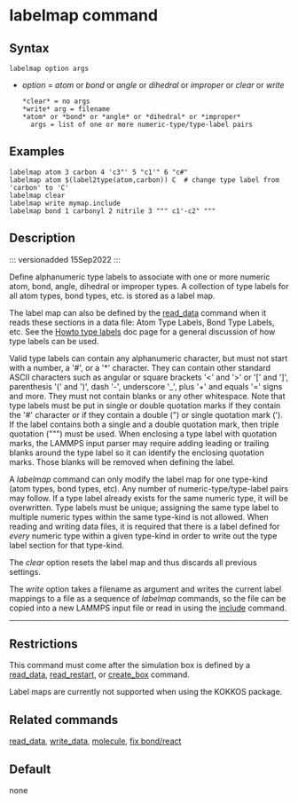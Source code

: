 # labelmap command

## Syntax

``` LAMMPS
labelmap option args
```

-   *option* = *atom* or *bond* or *angle* or *dihedral* or *improper*
    or *clear* or *write*

        *clear* = no args
        *write* arg = filename
        *atom* or *bond* or *angle* or *dihedral* or *improper*
          args = list of one or more numeric-type/type-label pairs

## Examples

``` LAMMPS
labelmap atom 3 carbon 4 'c3"' 5 "c1'" 6 "c#"
labelmap atom $(label2type(atom,carbon)) C  # change type label from 'carbon' to 'C'
labelmap clear
labelmap write mymap.include
labelmap bond 1 carbonyl 2 nitrile 3 """ c1'-c2" """
```

## Description

::: versionadded
15Sep2022
:::

Define alphanumeric type labels to associate with one or more numeric
atom, bond, angle, dihedral or improper types. A collection of type
labels for all atom types, bond types, etc. is stored as a label map.

The label map can also be defined by the [read_data](read_data) command
when it reads these sections in a data file: Atom Type Labels, Bond Type
Labels, etc. See the [Howto type labels](Howto_type_labels) doc page for
a general discussion of how type labels can be used.

Valid type labels can contain any alphanumeric character, but must not
start with a number, a \'#\', or a \'\*\' character. They can contain
other standard ASCII characters such as angular or square brackets
\'\<\' and \'\>\' or \'\[\' and \'\]\', parenthesis \'(\' and \')\',
dash \'-\', underscore \'\_\', plus \'+\' and equals \'=\' signs and
more. They must not contain blanks or any other whitespace. Note that
type labels must be put in single or double quotation marks if they
contain the \'#\' character or if they contain a double (\") or single
quotation mark (\'). If the label contains both a single and a double
quotation mark, then triple quotation (\"\"\") must be used. When
enclosing a type label with quotation marks, the LAMMPS input parser may
require adding leading or trailing blanks around the type label so it
can identify the enclosing quotation marks. Those blanks will be removed
when defining the label.

A *labelmap* command can only modify the label map for one type-kind
(atom types, bond types, etc). Any number of numeric-type/type-label
pairs may follow. If a type label already exists for the same numeric
type, it will be overwritten. Type labels must be unique; assigning the
same type label to multiple numeric types within the same type-kind is
not allowed. When reading and writing data files, it is required that
there is a label defined for *every* numeric type within a given
type-kind in order to write out the type label section for that
type-kind.

The *clear* option resets the label map and thus discards all previous
settings.

The *write* option takes a filename as argument and writes the current
label mappings to a file as a sequence of *labelmap* commands, so the
file can be copied into a new LAMMPS input file or read in using the
[include](include) command.

------------------------------------------------------------------------

## Restrictions

This command must come after the simulation box is defined by a
[read_data](read_data), [read_restart](read_restart), or
[create_box](create_box) command.

Label maps are currently not supported when using the KOKKOS package.

## Related commands

[read_data](read_data), [write_data](write_data), [molecule](molecule),
[fix bond/react](fix_bond_react)

## Default

none
